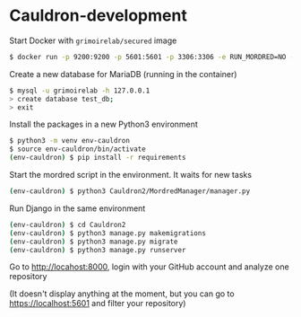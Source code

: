 # Cauldron-development

Start Docker with `grimoirelab/secured` image
```bash
$ docker run -p 9200:9200 -p 5601:5601 -p 3306:3306 -e RUN_MORDRED=NO -t grimoirelab/secured
```

Create a new database for MariaDB (running in the container)
```bash
$ mysql -u grimoirelab -h 127.0.0.1
> create database test_db;
> exit
```

Install the packages in a new Python3 environment

```bash
$ python3 -m venv env-cauldron
$ source env-cauldron/bin/activate
(env-cauldron) $ pip install -r requirements

```

Start the mordred script in the environment. It waits for new tasks
```bash
(env-cauldron) $ python3 Cauldron2/MordredManager/manager.py

```

Run Django in the same environment
```bash
(env-cauldron) $ cd Cauldron2
(env-cauldron) $ python3 manage.py makemigrations
(env-cauldron) $ python3 manage.py migrate
(env-cauldron) $ python3 manage.py runserver
```
Go to [http://locahost:8000](http://locahost:8000), login with your GitHub account and analyze one repository

(It doesn't display anything at the moment, but you can go to [https://localhost:5601](https://localhost:5601) and filter your repository)